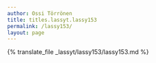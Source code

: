 ```yaml
---
author: Ossi Törrönen
title: titles.lassyt.lassy153
permalink: /lassy153/
layout: page
---
```

{% translate_file _lassyt/lassy153/lassy153.md %}